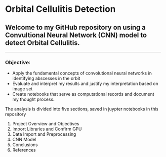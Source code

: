 # Orbital Cellulitis Detection

## Welcome to my GitHub repository on using a Convultional Neural Network (CNN) model to detect Orbital Cellulitis.
---

### Objective:
* Apply the fundamental concepts of convolutional neural networks in identifying abscesses in the orbit
* Evaluate and interpret my results and justify my interpretation based on image set
* Create notebooks that serve as computational records and document my thought process. 

The analysis is divided into five sections, saved in juypter notebooks in this repository
1. Project Overview and Objectives
2. Import Libraries and Confirm GPU
3. Data Import and Preprocessing
4. CNN Model
5. Conclusions
6. References
